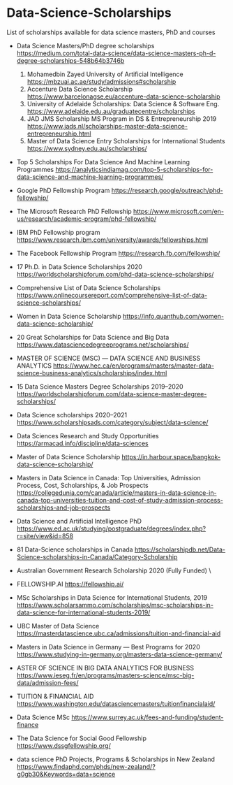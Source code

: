 # Data-Science-Scholarships
List of scholarships available for data science masters, PhD and courses

* Data Science Masters/PhD degree scholarships https://medium.com/total-data-science/data-science-masters-ph-d-degree-scholarships-548b64b3746b
  1. Mohamedbin Zayed University of Artificial Intelligence https://mbzuai.ac.ae/study/admissions#scholarship
  2. Accenture Data Science Scholarship https://www.barcelonagse.eu/accenture-data-science-scholarship
  3. University of Adelaide Scholarships: Data Science & Software Eng. https://www.adelaide.edu.au/graduatecentre/scholarships
  4. JAD JMS Scholarship MS Program in DS & Entrepreneurship 2019 https://www.jads.nl/scholarships-master-data-science-entrepreneurship.html
  5. Master of Data Science Entry Scholarships for International Students https://www.sydney.edu.au/scholarships/

* Top 5 Scholarships For Data Science And Machine Learning Programmes https://analyticsindiamag.com/top-5-scholarships-for-data-science-and-machine-learning-programmes/

* Google PhD Fellowship Program https://research.google/outreach/phd-fellowship/

* The Microsoft Research PhD Fellowship https://www.microsoft.com/en-us/research/academic-program/phd-fellowship/

* IBM PhD Fellowship program https://www.research.ibm.com/university/awards/fellowships.html

* The Facebook Fellowship Program https://research.fb.com/fellowship/

* 17 Ph.D. in Data Science Scholarships 2020 https://worldscholarshipforum.com/phd-data-science-scholarships/

* Comprehensive List of Data Science Scholarships https://www.onlinecoursereport.com/comprehensive-list-of-data-science-scholarships/

* Women in Data Science Scholarship https://info.quanthub.com/women-data-science-scholarship/

* 20 Great Scholarships for Data Science and Big Data https://www.datasciencedegreeprograms.net/scholarships/

* MASTER OF SCIENCE (MSC) — DATA SCIENCE AND BUSINESS ANALYTICS https://www.hec.ca/en/programs/masters/master-data-science-business-analytics/scholarships/index.html

* 15 Data Science Masters Degree Scholarships 2019–2020 https://worldscholarshipforum.com/data-science-master-degree-scholarships/

* Data Science scholarships 2020–2021 https://www.scholarshipsads.com/category/subject/data-science/

* Data Sciences Research and Study Opportunities https://armacad.info/discipline/data-sciences

* Master of Data Science Scholarship https://in.harbour.space/bangkok-data-science-scholarship/

* Masters in Data Science in Canada: Top Universities, Admission Process, Cost, Scholarships, & Job Prospects https://collegedunia.com/canada/article/masters-in-data-science-in-canada-top-universities-tuition-and-cost-of-study-admission-process-scholarships-and-job-prospects

* Data Science and Artificial Intelligence PhD https://www.ed.ac.uk/studying/postgraduate/degrees/index.php?r=site/view&id=858

* 81 Data-Science scholarships in Canada https://scholarshipdb.net/Data-Science-scholarships-in-Canada/Category-Scholarship

* Australian Government Research Scholarship 2020 (Fully Funded) \

* FELLOWSHIP.AI https://fellowship.ai/

* MSc Scholarships in Data Science for International Students, 2019 https://www.scholarsammo.com/scholarships/msc-scholarships-in-data-science-for-international-students-2019/

* UBC Master of Data Science https://masterdatascience.ubc.ca/admissions/tuition-and-financial-aid

* Masters in Data Science in Germany — Best Programs for 2020 https://www.studying-in-germany.org/masters-data-science-germany/

* ASTER OF SCIENCE IN BIG DATA ANALYTICS FOR BUSINESS https://www.ieseg.fr/en/programs/masters-science/msc-big-data/admission-fees/

* TUITION & FINANCIAL AID https://www.washington.edu/datasciencemasters/tuitionfinancialaid/

* Data Science MSc https://www.surrey.ac.uk/fees-and-funding/student-finance

* The Data Science for Social Good Fellowship https://www.dssgfellowship.org/

* data science PhD Projects, Programs & Scholarships in New Zealand https://www.findaphd.com/phds/new-zealand/?g0gb30&Keywords=data+science
